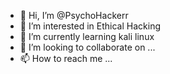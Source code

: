 - 👋 Hi, I’m @PsychoHackerr
- 👀 I’m interested in Ethical Hacking
- 🌱 I’m currently learning kali linux 
- 💞️ I’m looking to collaborate on ...
- 📫 How to reach me ...

<!---
PsychoHackerr/PsychoHackerr is a ✨ special ✨ repository because its `README.md` (this file) appears on your GitHub profile.
You can click the Preview link to take a look at your changes.
--->
